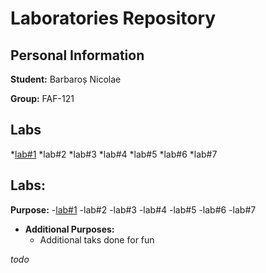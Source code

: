 # Laboratories Repository

## Personal Information

**Student:** Barbaroș Nicolae

**Group:** FAF-121

## Labs
 *[lab#1](https://github.com/TUM-FAF/FAF-121-Barbaros-Nicolae/tree/master/WP/lab%231)
 *lab#2
 *lab#3
 *lab#4
 *lab#5
 *lab#6
 *lab#7
 
 ## Labs:
  **Purpose:**
    -[lab#1](https://github.com/TUM-FAF/FAF-121-Barbaros-Nicolae/tree/master/WP/lab%231)
    -lab#2
    -lab#3
    -lab#4
    -lab#5
    -lab#6
    -lab#7
  - **Additional Purposes:**
    - Additional taks done for fun

_todo_
